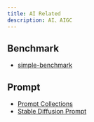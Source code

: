 ```yaml
---
title: AI Related
description: AI、AIGC
---
```


## Benchmark

- [simple-benchmark](/maps/_ai/benchmark/simple)

## Prompt

- [Prompt Collections](/maps/_ai/prompt/prompt)
- [Stable Diffusion Prompt](/maps/_ai/image/stable-diffusion)
